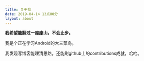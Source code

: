 ```yaml
---
title: 关于我
date: 2019-04-14 13点00分
layout: about
---
```

**我希望能翻过一座座山，不会止步。**

我是个正在学习Android的大三菜鸟。

我发现写博客能理清思路，还能刷github上的contributions成就，哈哈。